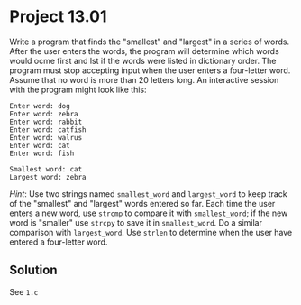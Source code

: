 # Project 13.01

Write a program that finds the "smallest" and "largest" in a series of words. After
the user enters the words, the program will determine which words would ocme first
and lst if the words were listed in dictionary order. The program must stop accepting
input when the user enters a four-letter word. Assume that no word is more than 20
letters long. An interactive session with the program might look like this:

```text
Enter word: dog
Enter word: zebra
Enter word: rabbit
Enter word: catfish
Enter word: walrus
Enter word: cat
Enter word: fish

Smallest word: cat
Largest word: zebra
```

*Hint*: Use two strings named `smallest_word` and `largest_word` to keep track of
the "smallest" and "largest" words entered so far. Each time the user enters a new
word, use `strcmp` to compare it with `smallest_word`; if the new word is "smaller"
use `strcpy` to save it in `smallest_word`. Do a similar comparison with `largest_word`.
Use `strlen` to determine when the user have entered a four-letter word.

## Solution

See `1.c`
